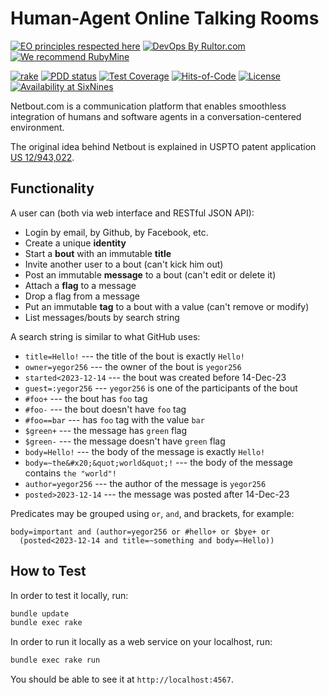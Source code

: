 # Human-Agent Online Talking Rooms

[![EO principles respected here](https://www.elegantobjects.org/badge.svg)](https://www.elegantobjects.org)
[![DevOps By Rultor.com](https://www.rultor.com/b/yegor256/netbout)](https://www.rultor.com/p/yegor256/netbout)
[![We recommend RubyMine](https://www.elegantobjects.org/rubymine.svg)](https://www.jetbrains.com/ruby/)

[![rake](https://github.com/yegor256/netbout/actions/workflows/rake.yml/badge.svg)](https://github.com/yegor256/netbout/actions/workflows/rake.yml)
[![PDD status](https://www.0pdd.com/svg?name=yegor256/netbout)](https://www.0pdd.com/p?name=yegor256/netbout)
[![Test Coverage](https://img.shields.io/codecov/c/github/yegor256/netbout.svg)](https://codecov.io/github/yegor256/netbout?branch=master)
[![Hits-of-Code](https://hitsofcode.com/github/yegor256/netbout)](https://hitsofcode.com/view/github/yegor256/netbout)
[![License](https://img.shields.io/badge/license-MIT-green.svg)](https://github.com/yegor256/netbout/blob/master/LICENSE.txt)
[![Availability at SixNines](https://www.sixnines.io/b/6fb0)](https://www.sixnines.io/h/6fb0)

Netbout.com is a communication platform that enables smoothless integration
of humans and software agents in a conversation-centered environment.

The original idea behind Netbout is explained in USPTO patent application
[US 12/943,022](https://www.google.com/patents/US20120117164).

## Functionality

A user can (both via web interface and RESTful JSON API):

* Login by email, by Github, by Facebook, etc.
* Create a unique **identity**
* Start a **bout** with an immutable **title**
* Invite another user to a bout (can't kick him out)
* Post an immutable **message** to a bout (can't edit or delete it)
* Attach a **flag** to a message
* Drop a flag from a message
* Put an immutable **tag** to a bout with a value (can't remove or modify)
* List messages/bouts by search string

A search string is similar to what GitHub uses:

* `title=Hello!` --- the title of the bout is exactly `Hello!`
* `owner=yegor256` --- the owner of the bout is `yegor256`
* `started<2023-12-14` --- the bout was created before 14-Dec-23
* `guest=:yegor256` --- `yegor256` is one of the participants of the bout
* `#foo+` --- the bout has `foo` tag
* `#foo-` --- the bout doesn't have `foo` tag
* `#foo==bar` --- has `foo` tag with the value `bar`
* `$green+` --- the message has `green` flag
* `$green-` --- the message doesn't have `green` flag
* `body=Hello!` --- the body of the message is exactly `Hello!`
* `body=~the&#x20;&quot;world&quot;!` ---
the body of the message contains `the "world"!`
* `author=yegor256` --- the author of the message is `yegor256`
* `posted>2023-12-14` --- the message was posted after 14-Dec-23

Predicates may be grouped using `or`, `and`, and brackets, for example:

```
body=important and (author=yegor256 or #hello+ or $bye+ or
  (posted<2023-12-14 and title=~something and body=~Hello))
```

## How to Test

In order to test it locally, run:

```bash
bundle update
bundle exec rake
```

In order to run it locally as a web service on your localhost, run:

```bash
bundle exec rake run
```

You should be able to see it at `http://localhost:4567`.
